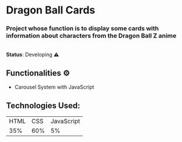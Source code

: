 <h1>Dragon Ball Cards</h1> 

### Project whose function is to display some cards with information about characters from the Dragon Ball Z anime
<br>
<b>Status</b>: Developing ⚠️

## Functionalities ⚙️
- Carousel System with JavaScript
 
 ## Technologies Used:
 <table>
  <tr>
    <td>HTML</td>
    <td>CSS</td>
    <td>JavaScript</td>
  </tr>
  <tr>
    <td>35%</td>
    <td>60%</td>
    <td>5%</td>
  </tr>
 
 </table>

